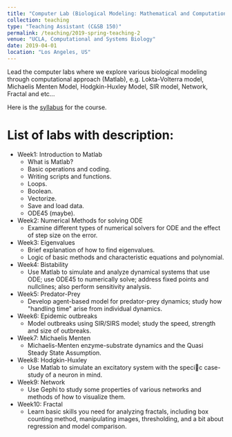 ```yaml
---
title: "Computer Lab (Biological Modeling: Mathematical and Computational Approaches)"
collection: teaching
type: "Teaching Assistant (C&SB 150)"
permalink: /teaching/2019-spring-teaching-2
venue: "UCLA, Computational and Systems Biology"
date: 2019-04-01
location: "Los Angeles, US"
---
```


Lead the computer labs where we explore various biological modeling through computational approach (Matlab), e.g. Lokta-Volterra model, Michaelis Menten Model, Hodgkin-Huxley Model, SIR model, Network, Fractal and etc...

Here is the [syllabus](https://tlin56.github.io/files/150_lab_syllabus_spring_2019.pdf) for the course.

List of labs with description:
======
- Week1: Introduction to Matlab
  - What is Matlab?
  - Basic operations and coding.
  - Writing scripts and functions.
  - Loops.
  - Boolean.
  - Vectorize.
  - Save and load data.
  - ODE45 (maybe).
- Week2: Numerical Methods for solving ODE
  - Examine different types of numerical solvers for ODE and the effect of step size on the error.
- Week3: Eigenvalues
  - Brief explanation of how to find eigenvalues. 
  - Logic of basic methods and characteristic equations and polynomial.
- Week4: Bistability
  - Use Matlab to simulate and analyze dynamical systems that use ODE; use ODE45 to numerically solve; address fixed points and nullclines; also perform sensitivity analysis.
- Week5: Predator-Prey
  - Develop agent-based model for predator-prey dynamics; study how "handling time" arise from individual dynamics.
- Week6: Epidemic outbreaks
  - Model outbreaks using SIR/SIRS model; study the speed, strength and size of outbreaks.
- Week7: Michaelis Menten
  - Michaelis-Menten enzyme-substrate dynamics and the Quasi Steady State Assumption.
- Week8: Hodgkin-Huxley
  - Use Matlab to simulate an excitatory system with the specic case-study of a neuron in mind.
- Week9: Network
  - Use Gephi to study some properties of various networks and methods of how to visualize them.
- Week10: Fractal
  - Learn basic skills you need for analyzing fractals, including box counting method, manipulating images, thresholding, and a bit about regression and model comparison.
